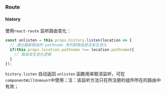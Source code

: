 ### Route

####  history

使用`react-route` 监听路由变化：

```typescript
const unlisten = this.props.history.listen(location => {
  // 通过最新路由的 pathname 来判断路由是否发生变化
  if(this.props.location.pathname !== location.pathname){
    // 路由发生变化逻辑
  }
});
```

`history.listen` 自动返回 `unlisten` 函数用来取消监听，可在`componentWillUnmount`中使用；注：该监听方法只在所注册的组件所在的路由中有效；

